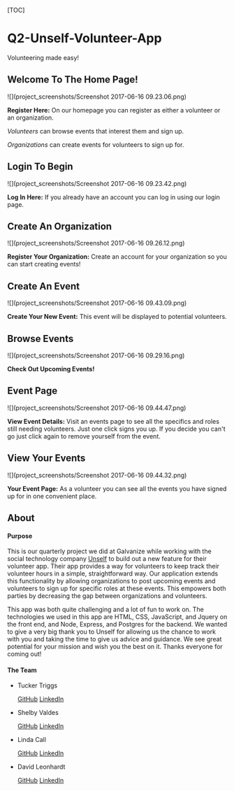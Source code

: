 [TOC]



# Q2-Unself-Volunteer-App

Volunteering made easy!



## Welcome To The Home Page!

![](project_screenshots/Screenshot 2017-06-16 09.23.06.png)

**Register Here:** On our homepage you can register as either a volunteer or an organization.

*Volunteers* can browse events that interest them and sign up.

*Organizations* can create events for volunteers to sign up for.



## Login To Begin

![](project_screenshots/Screenshot 2017-06-16 09.23.42.png) 

**Log In Here:** If you already have an account you can log in using our login page.



## Create An Organization

![](project_screenshots/Screenshot 2017-06-16 09.26.12.png) 

**Register Your Organization:** Create an account for your organization so you can start creating events!



## Create An Event

![](project_screenshots/Screenshot 2017-06-16 09.43.09.png) 

**Create Your New Event:** This event will be displayed to potential volunteers.

 

## Browse Events

![](project_screenshots/Screenshot 2017-06-16 09.29.16.png) 

**Check Out Upcoming Events!**



## Event Page

![](project_screenshots/Screenshot 2017-06-16 09.44.47.png) 

**View Event Details:** Visit an events page to see all the specifics and roles still needing volunteers. Just one click signs you up. If you decide you can't go just click again to remove yourself from the event.



  ## View Your Events

![](project_screenshots/Screenshot 2017-06-16 09.44.32.png) 

**Your Event Page:** As a volunteer you can see all the events you have signed up for in one convenient place.



## About

#### Purpose

This is our quarterly project we did at Galvanize while working with the social technology company [Unself](https://www.unself.com/welcome "Unself") to build out a new feature for their volunteer app. Their app provides a way for volunteers to keep track their volunteer hours in a simple, straightforward way. Our application extends this functionality by allowing organizations to post upcoming events and volunteers to sign up for specific roles at these events. This empowers both parties by decreasing the gap between organizations and volunteers.

This app was both quite challenging and a lot of fun to work on. The technologies we used in this app are HTML, CSS, JavaScript, and Jquery on the front end, and Node, Express, and Postgres for the backend. We wanted to give a very big thank you to Unself for allowing us the chance to work with you and taking the time to give us advice and guidance. We see great potential for your mission and wish you the best on it. Thanks everyone for coming out!



#### The Team

- Tucker Triggs 

  [GitHub](https://github.com/tuckpuck "GitHub Page") [LinkedIn](https://www.linkedin.com/in/tuckertriggs/ "LinkedIn Page")

- Shelby Valdes 

  [GitHub](https://github.com/rsvaldes "GitHub Page") [LinkedIn](https://www.linkedin.com/in/shelby-valdes-287a9313b/ "LinkedIn Page")

- Linda Call

  [GitHub](https://github.com/lindacall4home "GitHub Page") [LinkedIn](https://www.linkedin.com/in/linda-call/ "LinkedIn Page")

- David Leonhardt 

  [GitHub](https://github.com/dwleonhardt "GitHub Page") [LinkedIn](https://www.linkedin.com/in/dwleonhardt/ "LinkedIn Page")







